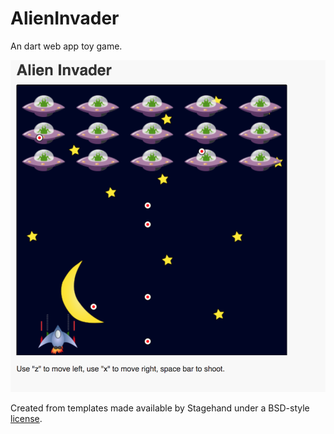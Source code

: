 # AlienInvader


An dart web app toy game.


![Alt text](/screetshot.png?raw=true "Optional Title")


Created from templates made available by Stagehand under a BSD-style
[license](https://github.com/dart-lang/stagehand/blob/master/LICENSE).
